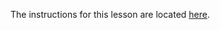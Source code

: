 
The instructions for this lesson are located [here](https://docs.google.com/document/d/1lnBzCM0941CZDNjdwBUYXMEfyigut7ZBeqk42txER5g/edit?usp=sharing).
